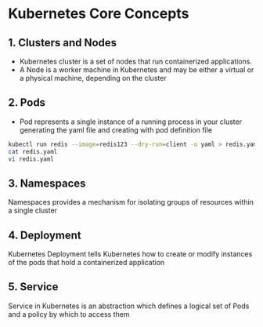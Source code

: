 # Kubernetes Core Concepts




## 1. Clusters and Nodes
- Kubernetes cluster is a set of nodes that run containerized applications.
- A Node is a worker machine in Kubernetes and may be either a virtual or a physical machine, depending on the cluster

## 2. Pods
- Pod represents a single instance of a running process in your cluster
generating the yaml file and creating with pod definition file

```bash
kubectl run redis --image=redis123 --dry-run=client -o yaml > redis.yaml
cat redis.yaml
vi redis.yaml
```

## 3. Namespaces
Namespaces provides a mechanism for isolating groups of resources within a single cluster


## 4. Deployment 
Kubernetes Deployment tells Kubernetes how to create or modify instances of the pods that hold a containerized application



## 5. Service
Service in Kubernetes is an abstraction which defines a logical set of Pods and a policy by which to access them
